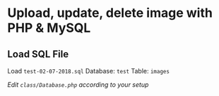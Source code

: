 # Upload, update, delete image with PHP &amp; MySQL


## Load SQL File
Load `test-02-07-2018.sql`
Database: `test`
Table: `images`

_Edit `class/Database.php` according to your setup_
